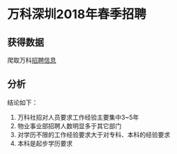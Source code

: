 # 万科深圳2018年春季招聘
## 获得数据
爬取万科[招聘信息](http://rc.vanke.com/positions/search?channel=0&society=1&occupation=-2&location_weak=%E6%B7%B1%E5%9C%B3&published_id=5&keyword=&page=1)
## 分析
结论如下：
1. 万科社招对人员要求工作经验主要集中3~5年
1. 物业事业部招聘人数明显多于其它部门
1. 对学历不限的工作经验要求大于对专科、本科的经验要求
1. 本科是起步学历要求